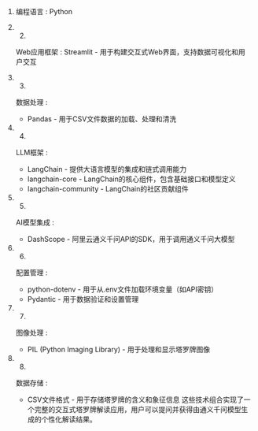 1. 编程语言 : Python
2. 2.
   Web应用框架 : Streamlit - 用于构建交互式Web界面，支持数据可视化和用户交互
3. 3.
   数据处理 :
   
   - Pandas - 用于CSV文件数据的加载、处理和清洗
4. 4.
   LLM框架 :
   
   - LangChain - 提供大语言模型的集成和链式调用能力
   - langchain-core - LangChain的核心组件，包含基础接口和模型定义
   - langchain-community - LangChain的社区贡献组件
5. 5.
   AI模型集成 :
   
   - DashScope - 阿里云通义千问API的SDK，用于调用通义千问大模型
6. 6.
   配置管理 :
   
   - python-dotenv - 用于从.env文件加载环境变量（如API密钥）
   - Pydantic - 用于数据验证和设置管理
7. 7.
   图像处理 :
   
   - PIL (Python Imaging Library) - 用于处理和显示塔罗牌图像
8. 8.
   数据存储 :
   
   - CSV文件格式 - 用于存储塔罗牌的含义和象征信息
这些技术组合实现了一个完整的交互式塔罗牌解读应用，用户可以提问并获得由通义千问模型生成的个性化解读结果。